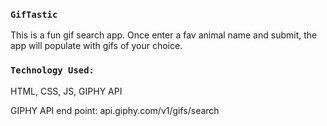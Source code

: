 
### `GifTastic`
This is a fun gif search app. Once enter a fav animal name and submit, the app will populate with gifs of your choice.

### `Technology Used:`
HTML, CSS, JS, GIPHY API

GIPHY API end point: api.giphy.com/v1/gifs/search
